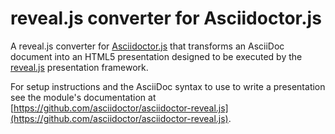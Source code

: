 # reveal.js converter for Asciidoctor.js

A reveal.js converter for [Asciidoctor.js](https://github.com/asciidoctor/asciidoctor.js) that transforms an AsciiDoc document into an HTML5 presentation designed to be executed by the [reveal.js](http://lab.hakim.se/reveal-js/) presentation framework.

For setup instructions and the AsciiDoc syntax to use to write a presentation see the module's documentation at [https://github.com/asciidoctor/asciidoctor-reveal.js](https://github.com/asciidoctor/asciidoctor-reveal.js).
